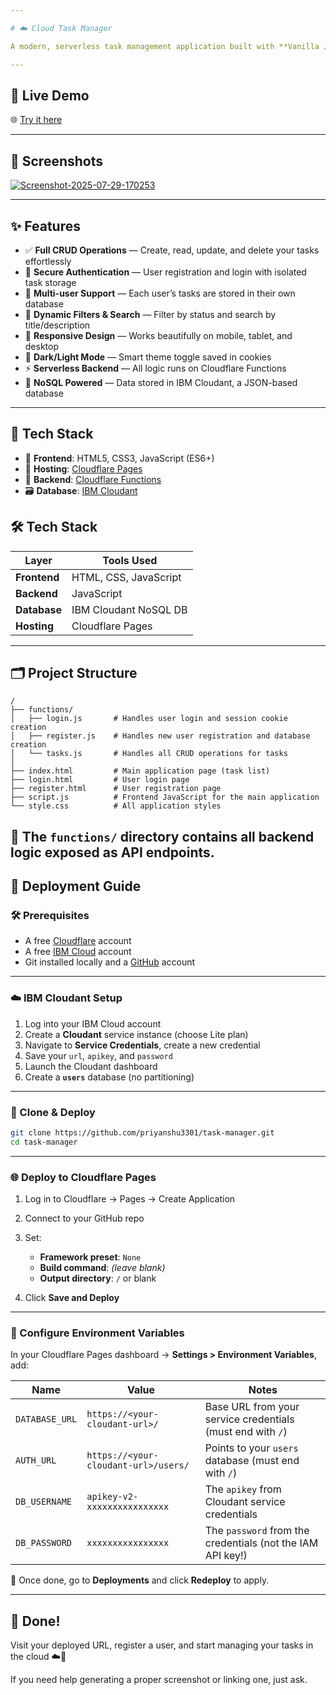 ```yaml
---

# ☁️ Cloud Task Manager

A modern, serverless task management application built with **Vanilla JavaScript**, hosted on **Cloudflare Pages**, powered by **Cloudflare Functions** and **IBM Cloudant**. This project delivers a full-featured, multi-user to-do list experience with a sleek, responsive interface.

---
```


## 🔗 Live Demo

🌐 [Try it here](https://task-manager-ag0.pages.dev/)

---

## 📸 Screenshots

<a href="https://ibb.co/PZhRzHx3"><img src="https://i.ibb.co/Z6831Ddt/Screenshot-2025-07-29-170253.png" alt="Screenshot-2025-07-29-170253" border="0" /></a>

---

## ✨ Features

* ✅ **Full CRUD Operations** — Create, read, update, and delete your tasks effortlessly
* 🔐 **Secure Authentication** — User registration and login with isolated task storage
* 👥 **Multi-user Support** — Each user’s tasks are stored in their own database
* 🔎 **Dynamic Filters & Search** — Filter by status and search by title/description
* 📱 **Responsive Design** — Works beautifully on mobile, tablet, and desktop
* 🌙 **Dark/Light Mode** — Smart theme toggle saved in cookies
* ⚡ **Serverless Backend** — All logic runs on Cloudflare Functions
* 🧱 **NoSQL Powered** — Data stored in IBM Cloudant, a JSON-based database

---

## 🧰 Tech Stack

* 🎨 **Frontend**: HTML5, CSS3, JavaScript (ES6+)
* 🚀 **Hosting**: [Cloudflare Pages](https://pages.cloudflare.com/)
* 🧠 **Backend**: [Cloudflare Functions](https://developers.cloudflare.com/pages/functions/)
* 🗃️ **Database**: [IBM Cloudant](https://www.ibm.com/cloud/cloudant)

## 🛠 Tech Stack

| Layer       | Tools Used                        |
|-------------|-----------------------------------|
| **Frontend**| HTML, CSS, JavaScript             |
| **Backend** | JavaScript                        |
| **Database**| IBM Cloudant NoSQL DB             |
| **Hosting** | Cloudflare Pages                  |

---

## 🗂️ Project Structure

```
/
├── functions/
│   ├── login.js       # Handles user login and session cookie creation
│   ├── register.js    # Handles new user registration and database creation
│   └── tasks.js       # Handles all CRUD operations for tasks
│
├── index.html         # Main application page (task list)
├── login.html         # User login page
├── register.html      # User registration page
├── script.js          # Frontend JavaScript for the main application
└── style.css          # All application styles
```

🧩 The `functions/` directory contains all backend logic exposed as API endpoints.
---

## 🚀 Deployment Guide

### 🛠️ Prerequisites

* A free [Cloudflare](https://dash.cloudflare.com/sign-up) account
* A free [IBM Cloud](https://cloud.ibm.com/registration) account
* Git installed locally and a [GitHub](https://github.com/) account

---

### ☁️ IBM Cloudant Setup

1. Log into your IBM Cloud account
2. Create a **Cloudant** service instance (choose Lite plan)
3. Navigate to **Service Credentials**, create a new credential
4. Save your `url`, `apikey`, and `password`
5. Launch the Cloudant dashboard
6. Create a **`users`** database (no partitioning)

---

### 🔄 Clone & Deploy

```bash
git clone https://github.com/priyanshu3301/task-manager.git
cd task-manager
```

---

### 🌐 Deploy to Cloudflare Pages

1. Log in to Cloudflare → Pages → Create Application
2. Connect to your GitHub repo
3. Set:

   * **Framework preset**: `None`
   * **Build command**: *(leave blank)*
   * **Output directory**: `/` or blank
4. Click **Save and Deploy**

---

### 🔐 Configure Environment Variables

In your Cloudflare Pages dashboard → **Settings > Environment Variables**, add:

| Name           | Value                                | Notes                                                      |
| -------------- | ------------------------------------ | ---------------------------------------------------------- |
| `DATABASE_URL` | `https://<your-cloudant-url>/`       | Base URL from your service credentials (must end with `/`) |
| `AUTH_URL`     | `https://<your-cloudant-url>/users/` | Points to your `users` database (must end with `/`)        |
| `DB_USERNAME`  | `apikey-v2-xxxxxxxxxxxxxxxx`         | The `apikey` from Cloudant service credentials             |
| `DB_PASSWORD`  | `xxxxxxxxxxxxxxxx`                   | The `password` from the credentials (not the IAM API key!) |

🔁 Once done, go to **Deployments** and click **Redeploy** to apply.

---

## 🎉 Done!

Visit your deployed URL, register a user, and start managing your tasks in the cloud ☁️📝

If you need help generating a proper screenshot or linking one, just ask.
